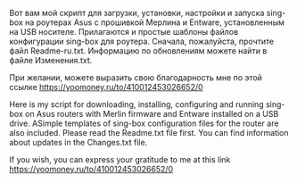 Вот вам мой скрипт для загрузки, установки, настройки и запуска sing-box на роутерах Asus с прошивкой Мерлина и Entware, установленным на USB носителе. Прилагаются и простые шаблоны файлов конфигурации sing-box для роутера.
Сначала, пожалуйста, прочтите файл Readme-ru.txt.
Информацию по обновлениям можете найти в файле Изменения.txt.

При желании, можете выразить свою благодарность мне по этой ссылке https://yoomoney.ru/to/410012453026652/0


Here is my script for downloading, installing, configuring and running sing-box on Asus routers with Merlin firmware and Entware installed on a USB drive. ASimple templates of sing-box configuration files for the router are also included.
Please read the Readme.txt file first.
You can find information about updates in the Changes.txt file.

If you wish, you can express your gratitude to me at this link https://yoomoney.ru/to/410012453026652/0

